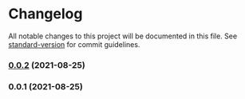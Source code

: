 # Changelog

All notable changes to this project will be documented in this file. See [standard-version](https://github.com/conventional-changelog/standard-version) for commit guidelines.

### [0.0.2](https://github.com/unjs/unkit/compare/v0.0.1...v0.0.2) (2021-08-25)

### 0.0.1 (2021-08-25)
